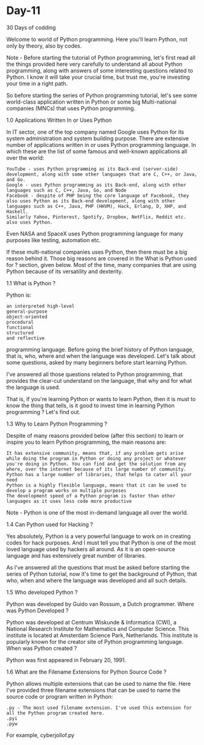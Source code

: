 # Day-11
30 Days of codding 




Welcome to world of Python programming. Here you'll learn Python, not only by theory, also by codes.



Note - Before starting the tutorial of Python programming, let's first read all the things provided here very carefully to understand all about Python programming, along with answers of some interesting questions related to Python. I know it will take your crucial time, but trust me, you're investing your time in a right path.

So before starting the series of Python programming tutorial, let's see some world-class application written in Python or some big Multi-national companies (MNCs) that uses Python programming.


1.0 Applications Written In or Uses Python

In IT sector, one of the top company named Google uses Python for its system administration and system building purpose. There are extensive number of applications written in or uses Python programming language. In which these are the list of some famous and well-known applications all over the world:

    YouTube - uses Python programming as its Back-end (server-side) development, along with some other languages that are C, C++, or Java, and Go.
    Google - uses Python programming as its Back-end, along with other languages such as C, C++, Java, Go, and Node
    Facebook - despite of PHP being the core language of Facebook, they also uses Python as its Back-end development, along with other languages such as C++, Java, PHP (HHVM), Hack, Erlang, D, XHP, and Haskell.
    Similarly Yahoo, Pinterest, Spotify, Dropbox, NetFlix, Reddit etc. also uses Python.

Even NASA and SpaceX uses Python programming language for many purposes like testing, automation etc.

If these multi-national companies uses Python, then there must be a big reason behind it. Those big reasons are covered in the What is Python used for ? section, given below. Most of the time, many companies that are using Python because of its versatility and dexterity.


1.1 What is Python ?

Python is:

    an interpreted high-level
    general-purpose
    object-oriented
    procedural
    functional
    structured
    and reflective

programming language. Before going the brief history of Python language, that is, who, where and when the language was developed. Let's talk about some questions, asked by many beginners before start learning Python.

I've answered all those questions related to Python programming, that provides the clear-cut understand on the language, that why and for what the language is used.



That is, if you're learning Python or wants to learn Python, then it is must to know the thing that tells, is it good to invest time in learning Python programming ?
Let's find out.


1.3  Why to Learn Python Programming ?

Despite of many reasons provided below (after this section) to learn or inspire you to learn Python programming, the main reasons are:

    It has extensive community, means that, if any problem gets arise while doing the program in Python or doing any project or whatever you're doing in Python. You can find and get the solution from any where, over the internet because of its large number of community.
    Python has a large number of libraries, that helps to cater all your need
    Python is a highly flexible language, means that it can be used to develop a program works on multiple purposes
    The development speed of a Python program is faster than other languages as it uses less code more productive

Note - Python is one of the most in-demand language all over the world.




1.4  Can Python used for Hacking ?

Yes absolutely, Python is a very powerful language to work on in creating codes for hack purposes. And I must tell you that Python is one of the most loved language used by hackers all around. As it is an open-source language and has extensively great number of libraries.

As I've answered all the questions that must be asked before starting the series of Python tutorial, now it's time to get the background of Python, that who, when and where the language was developed and all such details.



1.5  Who developed Python ?

Python was developed by Guido van Rossum, a Dutch programmer.
Where was Python Developed ?

Python was developed at Centrum Wiskunde & Informatica (CWI), a National Research Institute for Mathematics and Computer Science. This institute is located at Amsterdam Science Park, Netherlands. This institute is popularly known for the creator site of Python programming language.
When was Python created ?

Python was first appeared in February 20, 1991.


1.6  What are the Filename Extensions for Python Source Code ?

Python allows multiple extensions that can be used to name the file. Here I've provided three filename extensions that can be used to name the source code or program written in Python:

    .py - The most used filename extension. I've used this extension for all the Python program created here.
    .pyi
    .pyw

For example, cyberjollof.py 
